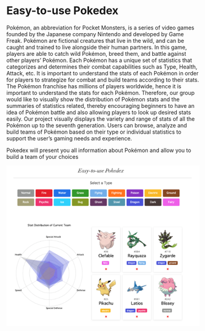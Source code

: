 # Easy-to-use Pokedex


Pokémon, an abbreviation for Pocket Monsters, is a series of video games founded by the Japanese company Nintendo and developed by Game Freak. Pokémon are fictional creatures that live in the wild, and can be caught and trained to live alongside their human partners. In this game, players are able to catch wild Pokémon, breed them, and battle against other players’ Pokémon. Each Pokémon has a unique set of statistics that categorizes and determines their combat capabilities such as Type, Health, Attack, etc. It is important to understand the stats of each Pokémon in order for players to strategize for combat and build teams according to their stats. The Pokémon franchise has millions of players worldwide, hence it is important to understand the stats for each Pokémon. Therefore, our group would like to visually show the distribution of Pokémon stats and the summaries of statistics related, thereby encouraging beginners to have an idea of Pokémon battle and also allowing players to look up desired stats easily. Our project visually displays the variety and range of stats of all the Pokémon up to the seventh generation. Users can browse, analyze and build teams of Pokémon based on their type or individual statistics to support the user’s gaming needs and experience.

Pokedex will present you all information about Pokémon and allow you to build a team of your choices

![thumbnail](thumbnail.png)